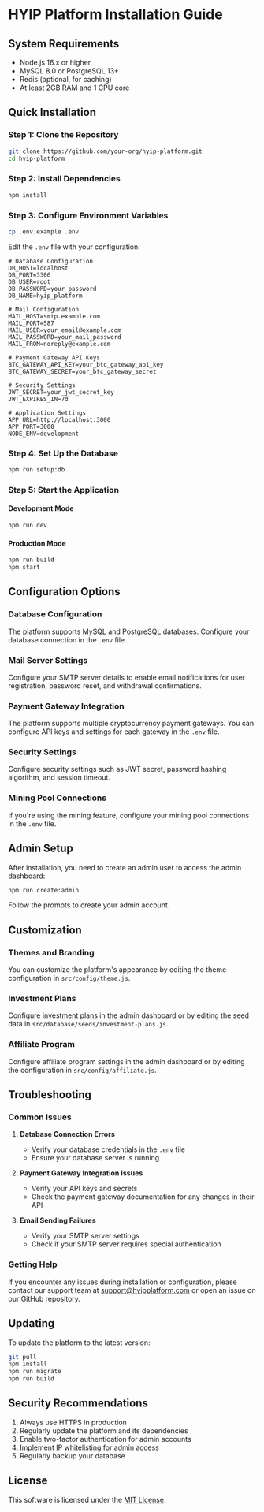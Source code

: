 # HYIP Platform Installation Guide

## System Requirements

- Node.js 16.x or higher
- MySQL 8.0 or PostgreSQL 13+
- Redis (optional, for caching)
- At least 2GB RAM and 1 CPU core

## Quick Installation

### Step 1: Clone the Repository

```bash
git clone https://github.com/your-org/hyip-platform.git
cd hyip-platform
```

### Step 2: Install Dependencies

```bash
npm install
```

### Step 3: Configure Environment Variables

```bash
cp .env.example .env
```

Edit the `.env` file with your configuration:

```
# Database Configuration
DB_HOST=localhost
DB_PORT=3306
DB_USER=root
DB_PASSWORD=your_password
DB_NAME=hyip_platform

# Mail Configuration
MAIL_HOST=smtp.example.com
MAIL_PORT=587
MAIL_USER=your_email@example.com
MAIL_PASSWORD=your_mail_password
MAIL_FROM=noreply@example.com

# Payment Gateway API Keys
BTC_GATEWAY_API_KEY=your_btc_gateway_api_key
BTC_GATEWAY_SECRET=your_btc_gateway_secret

# Security Settings
JWT_SECRET=your_jwt_secret_key
JWT_EXPIRES_IN=7d

# Application Settings
APP_URL=http://localhost:3000
APP_PORT=3000
NODE_ENV=development
```

### Step 4: Set Up the Database

```bash
npm run setup:db
```

### Step 5: Start the Application

#### Development Mode

```bash
npm run dev
```

#### Production Mode

```bash
npm run build
npm start
```

## Configuration Options

### Database Configuration

The platform supports MySQL and PostgreSQL databases. Configure your database connection in the `.env` file.

### Mail Server Settings

Configure your SMTP server details to enable email notifications for user registration, password reset, and withdrawal confirmations.

### Payment Gateway Integration

The platform supports multiple cryptocurrency payment gateways. You can configure API keys and settings for each gateway in the `.env` file.

### Security Settings

Configure security settings such as JWT secret, password hashing algorithm, and session timeout.

### Mining Pool Connections

If you're using the mining feature, configure your mining pool connections in the `.env` file.

## Admin Setup

After installation, you need to create an admin user to access the admin dashboard:

```bash
npm run create:admin
```

Follow the prompts to create your admin account.

## Customization

### Themes and Branding

You can customize the platform's appearance by editing the theme configuration in `src/config/theme.js`.

### Investment Plans

Configure investment plans in the admin dashboard or by editing the seed data in `src/database/seeds/investment-plans.js`.

### Affiliate Program

Configure affiliate program settings in the admin dashboard or by editing the configuration in `src/config/affiliate.js`.

## Troubleshooting

### Common Issues

1. **Database Connection Errors**
   - Verify your database credentials in the `.env` file
   - Ensure your database server is running

2. **Payment Gateway Integration Issues**
   - Verify your API keys and secrets
   - Check the payment gateway documentation for any changes in their API

3. **Email Sending Failures**
   - Verify your SMTP server settings
   - Check if your SMTP server requires special authentication

### Getting Help

If you encounter any issues during installation or configuration, please contact our support team at support@hyipplatform.com or open an issue on our GitHub repository.

## Updating

To update the platform to the latest version:

```bash
git pull
npm install
npm run migrate
npm run build
```

## Security Recommendations

1. Always use HTTPS in production
2. Regularly update the platform and its dependencies
3. Enable two-factor authentication for admin accounts
4. Implement IP whitelisting for admin access
5. Regularly backup your database

## License

This software is licensed under the [MIT License](LICENSE).
